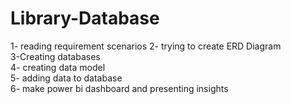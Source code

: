 # Library-Database
1- reading requirement scenarios 
2- trying to create ERD Diagram   
3-Creating databases   
4- creating data model  
5- adding data to database  
6- make power bi dashboard and presenting insights 
